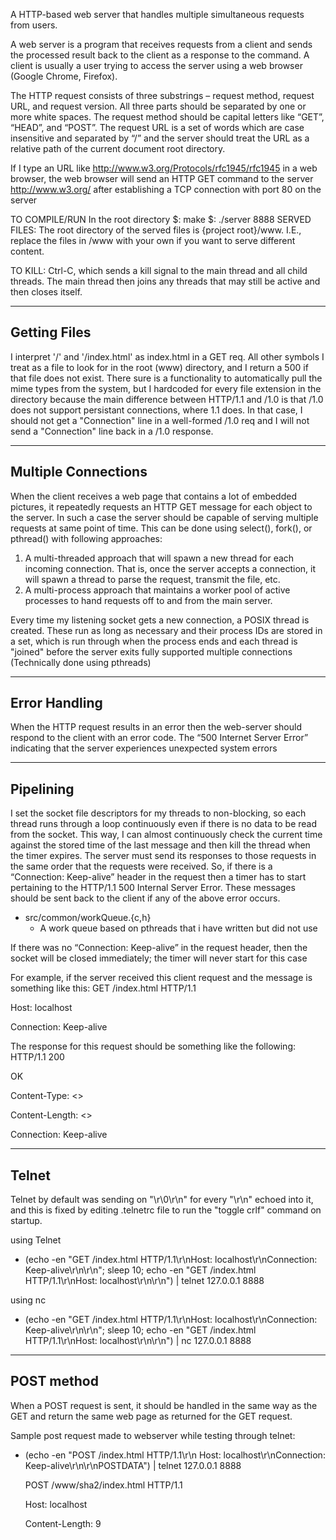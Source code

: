 A HTTP-based web server that handles multiple simultaneous requests from users.

A web server is a program that receives requests from a client and sends the processed result back to the client as a response to the command. A client is usually a user trying to access the server using a web browser (Google Chrome, Firefox).

The HTTP request consists of three substrings – request method, request URL, and request version. All three parts should be separated by one or more white spaces.
The request method should be capital letters like “GET”, “HEAD”, and “POST”.
The request URL is a set of words which are case insensitive and separated by “/” and the server should treat the URL as a relative path of the current document root directory.

If I type an URL like http://www.w3.org/Protocols/rfc1945/rfc1945 in a web browser, the web browser will send an HTTP GET command to the server http://www.w3.org/ after establishing a TCP connection with port 80 on the server

TO COMPILE/RUN
In the root directory
$: make
$: ./server 8888
SERVED FILES:
The root directory of the served files is {project root}/www. I.E., replace the files in /www with your own if you want to serve different content. 

TO KILL:
Ctrl-C, which sends a kill signal to the main thread and all child threads. The main thread then joins any threads that may still be active and then closes itself. 

--------
Getting Files
----------
I interpret '/' and '/index.html' as index.html in a GET req. All other symbols I treat as a file to look for in the root (www) directory, and I return a 500 if that file does not exist. There sure is a functionality to automatically pull the mime types from the system, but I hardcoded for every file extension in the directory because the main difference between HTTP/1.1 and /1.0 is that /1.0 does not support persistant connections, where 1.1 does. In that case, I should not get a "Connection" line in a well-formed /1.0 req and I will not send a "Connection" line back in a /1.0 response. 

--------
Multiple Connections 
--------
When the client receives a web page that contains a lot of embedded pictures, it repeatedly requests an HTTP GET message for each object to the server. In such a case the server should be capable of serving multiple requests at same point of time. This can be done using select(), fork(), or pthread() with following approaches:
1. A multi-threaded approach that will spawn a new thread for each incoming connection. That is, once the server accepts a connection, it will spawn a thread to parse the request, transmit the file, etc.
2. A multi-process approach that maintains a worker pool of active processes to hand requests off to and from the main server.

Every time my listening socket gets a new connection, a POSIX thread is created. These run as long as necessary and their process IDs are stored in a set, which is run through when the process ends and each thread is "joined" before the server exits fully supported multiple connections (Technically done using pthreads)

-------
Error Handling
--------
When the HTTP request results in an error then the web-server should respond to the client with an error code. The “500 Internet Server Error” indicating that the server experiences unexpected system errors

-----------
Pipelining
-----------
I set the socket file descriptors for my threads to non-blocking, so each thread runs through a loop continuously even if there is no data to be read from the socket. This way, I can almost continuously check the current time against the stored time of the last message and then kill the thread when the timer expires. 
The server must send its responses to those requests in the same order that the requests were received. So, if there is a “Connection: Keep-alive” header in the request then a timer has to start pertaining to the
HTTP/1.1 500 Internal Server Error. These messages should be sent back to the client if any of the above error occurs.

* src/common/workQueue.{c,h}
    * A work queue based on pthreads that i have written but did not use

If there was no “Connection: Keep-alive” in the request header, then the socket will be closed immediately; the timer will never start for this case

For example, if the server received this client request and the message is something like this:
GET /index.html HTTP/1.1 

Host: localhost

Connection: Keep-alive

The response for this request should be something like the following:
HTTP/1.1 200 

OK

Content-Type: <>

Content-Length: <> 

Connection: Keep-alive <file contents>


 ----------
 Telnet 
 ----------
 Telnet by default was sending on "\r\0\r\n" for every "\r\n" echoed into it, and this is fixed by editing .telnetrc file to run the "toggle crlf" command on startup.
 
 using Telnet
 * (echo -en "GET /index.html HTTP/1.1\r\nHost: localhost\r\nConnection: Keep-alive\r\n\r\n"; sleep 10; echo -en "GET /index.html HTTP/1.1\r\nHost: localhost\r\n\r\n") | telnet 127.0.0.1 8888
 
 using nc
 * (echo -en "GET /index.html HTTP/1.1\r\nHost: localhost\r\nConnection: Keep-alive\r\n\r\n"; sleep 10; echo -en "GET /index.html HTTP/1.1\r\nHost: localhost\r\n\r\n") | nc 127.0.0.1 8888


-----------
POST method
-----------
When a POST request is sent, it should be handled in the same way as the GET and return the same web page as returned for the GET request.

Sample post request made to webserver while testing through telnet:

* (echo -en "POST /index.html HTTP/1.1\r\n Host: localhost\r\nConnection: Keep-alive\r\n\r\nPOSTDATA") | telnet 127.0.0.1 8888
  
  POST /www/sha2/index.html HTTP/1.1
  
  Host: localhost
  
  Content-Length: 9
  
  <blank line>
